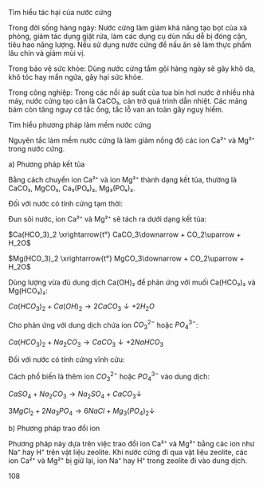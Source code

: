 Tìm hiểu tác hại của nước cứng

Trong đời sống hàng ngày: Nước cứng làm giảm khả năng tạo bọt của xà phòng, giảm tác dụng giặt rửa, làm các dụng cụ dùn nấu dễ bị đóng cặn, tiêu hao năng lượng. Nếu sử dụng nước cứng để nấu ăn sẽ làm thực phẩm lâu chín và giảm mùi vị.

Trong bảo vệ sức khỏe: Dùng nước cứng tắm gội hàng ngày sẽ gây khô da, khô tóc hay mẩn ngứa, gây hại sức khỏe.

Trong công nghiệp: Trong các nồi áp suất của tua bin hơi nước ở nhiều nhà máy, nước cứng tạo cặn là CaCO₃, cản trở quá trình dẫn nhiệt. Các mảng bám còn tăng nguy cơ tắc ống, tắc lỗ van an toàn gây nguy hiểm.

Tìm hiểu phương pháp làm mềm nước cứng

Nguyên tắc làm mềm nước cứng là làm giảm nồng độ các ion Ca²⁺ và Mg²⁺ trong nước cứng.

a) Phương pháp kết tủa

Bằng cách chuyển ion Ca²⁺ và ion Mg²⁺ thành dạng kết tủa, thường là CaCO₃, MgCO₃, Ca₃(PO₄)₂, Mg₃(PO₄)₂.

Đối với nước có tính cứng tạm thời:

Đun sôi nước, ion Ca²⁺ và Mg²⁺ sẽ tách ra dưới dạng kết tủa:

$Ca(HCO_3)_2 \xrightarrow{t°} CaCO_3\downarrow + CO_2\uparrow + H_2O$

$Mg(HCO_3)_2 \xrightarrow{t°} MgCO_3\downarrow + CO_2\uparrow + H_2O$

Dùng lượng vừa đủ dung dịch Ca(OH)₂ để phản ứng với muối Ca(HCO₃)₂ và Mg(HCO₃)₂:

$Ca(HCO_3)_2 + Ca(OH)_2 \rightarrow 2CaCO_3\downarrow + 2H_2O$

Cho phản ứng với dung dịch chứa ion $CO_3^{2-}$ hoặc $PO_4^{3-}$:

$Ca(HCO_3)_2 + Na_2CO_3 \rightarrow CaCO_3\downarrow + 2NaHCO_3$

Đối với nước có tính cứng vĩnh cửu:

Cách phổ biến là thêm ion $CO_3^{2-}$ hoặc $PO_4^{3-}$ vào dung dịch:

$CaSO_4 + Na_2CO_3 \rightarrow Na_2SO_4 + CaCO_3\downarrow$

$3MgCl_2 + 2Na_3PO_4 \rightarrow 6NaCl + Mg_3(PO_4)_2\downarrow$

b) Phương pháp trao đổi ion

Phương pháp này dựa trên việc trao đổi ion Ca²⁺ và Mg²⁺ bằng các ion như Na⁺ hay H⁺ trên vật liệu zeolite. Khi nước cứng đi qua vật liệu zeolite, các ion Ca²⁺ và Mg²⁺ bị giữ lại, ion Na⁺ hay H⁺ trong zeolite đi vào dung dịch.

108